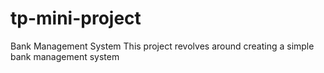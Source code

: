 # tp-mini-project
Bank Management System  This project revolves around creating a simple bank management system 
